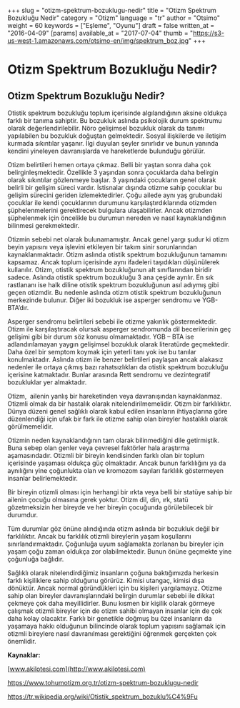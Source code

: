 +++
slug = "otizm-spektrum-bozuklugu-nedir"
title = "Otizm Spektrum Bozukluğu Nedir"
category = "Otizm"
language = "tr"
author = "Otsimo"
weight = 60
keywords = ["Eşleme", "Oyunu"]
draft = false
written_at = "2016-04-09"
[params]
available_at = "2017-07-04"
thumb = "https://s3-us-west-1.amazonaws.com/otsimo-en/img/spektrum_boz.jpg"
+++

# Otizm Spektrum Bozukluğu Nedir?

## Otizm Spektrum Bozukluğu Nedir?

Otistik spektrum bozukluğu toplum içerisinde algılandığının aksine oldukça farklı bir tanıma sahiptir. Bu bozukluk aslında psikolojik durum spektrumu olarak değerlendirilebilir. Nöro gelişimsel bozukluk olarak da tanımı yapılabilen bu bozukluk doğuştan gelmektedir. Sosyal ilişkilerde ve iletişim kurmada sıkıntılar yaşanır. İlgi duyulan şeyler sınırlıdır ve bunun yanında kendini yineleyen davranışlarda ve hareketlerde bulunduğu görülür.

Otizm belirtileri hemen ortaya çıkmaz. Belli bir yaştan sonra daha çok belirginleşmektedir. Özellikle 3 yaşından sonra çocuklarda daha belirgin olarak sıkıntılar gözlenmeye başlar. 3 yaşındaki çocukların genel olarak belirli bir gelişim süreci vardır. İstisnalar dışında otizme sahip çocuklar bu gelişim sürecini geriden izlemektedirler. Çoğu ailede aynı yaş grubundaki çocuklar ile kendi çocuklarının durumunu karşılaştırdıklarında otizmden şüphelenmelerini gerektirecek bulgulara ulaşabilirler. Ancak otizmden şüphelenmek için öncelikle bu durumun nereden ve nasıl kaynaklandığının bilinmesi gerekmektedir.


Otizmin sebebi net olarak bulunamamıştır. Ancak genel yargı şudur ki otizm beyin yapısını veya işlevini etkileyen bir takım sinir sorunlarından kaynaklanmaktadır. Otizm aslında otistik spektrum bozukluğunun tamamını kapsamaz. Ancak toplum içerisinde aynı ifadeleri taşıdıkları düşünülerek kullanılır. Otizm, otistik spektrum bozukluğunun alt sınıflarından biridir sadece. Aslında otistik spektrum bozukluğu 3 ana çeşide ayrılır. En sık rastlananı ise halk diline otistik spektrum bozukluğunun asıl adıymış gibi geçen otizmdir. Bu nedenle aslında otizm otistik spektrum bozukluğunun merkezinde bulunur. Diğer iki bozukluk ise asperger sendromu ve YGB- BTA’dır.

Asperger sendromu belirtileri sebebi ile otizme yakınlık göstermektedir. Otizm ile karşılaştıracak olursak asperger sendromunda dil becerilerinin geç gelişimi gibi bir durum söz konusu olmamaktadır. YGB – BTA ise adlandırılamayan yaygın gelişimsel bozukluk olarak literatürde geçmektedir. Daha özel bir semptom koymak için yeterli tanı yok ise bu tanılar konulmaktadır. Aslında otizm ile benzer belirtileri paylaşan ancak alakasız nedenler ile ortaya çıkmış bazı rahatsızlıkları da otistik spektrum bozukluğu içerisine katmaktadır. Bunlar arasında Rett sendromu ve dezintegratif bozukluklar yer almaktadır.

Otizm,  ailenin yanlış bir hareketinden veya davranışından kaynaklanmaz. Otizmli olmak da bir hastalık olarak nitelendirilmemelidir. Otizm bir farklılıktır. Dünya düzeni genel sağlıklı olarak kabul edilen insanların ihtiyaçlarına göre düzenlendiği için ufak bir fark ile otizme sahip olan bireyler hastalıklı olarak görülmemelidir.


Otizmin neden kaynaklandığının tam olarak bilinmediğini dile getirmiştik. Buna sebep olan genler veya çevresel faktörler hala araştırma aşamasındadır. Otizmli bir bireyin kendisinden farklı olan bir toplum içerisinde yaşaması oldukça güç olmaktadır. Ancak bunun farklılığını ya da aynılığını yine çoğunlukta olan ve kromozom sayıları farklılık göstermeyen insanlar belirlemektedir.

Bir bireyin otizmli olması için herhangi bir ırkta veya belli bir statüye sahip bir ailenin çocuğu olmasına gerek yoktur. Otizm dil, din, ırk, statü gözetmeksizin her bireyde ve her bireyin çocuğunda görülebilecek bir durumdur.

Tüm durumlar göz önüne alındığında otizm aslında bir bozukluk değil bir farklılıktır. Ancak bu farklılık otizmli bireylerin yaşam koşullarını sınırlandırmaktadır. Çoğunluğa uyum sağlamakta zorlanan bu bireyler için yaşam çoğu zaman oldukça zor olabilmektedir. Bunun önüne geçmekte yine çoğunluğa bağlıdır.

Sağlıklı olarak nitelendirdiğimiz insanların çoğuna baktığımızda herkesin farklı kişiliklere sahip olduğunu görürüz. Kimisi utangaç, kimisi dışa dönüktür. Ancak normal göründükleri için bu kişileri yargılamayız. Otizme sahip olan bireyler davranışlarındaki belirgin durumlar sebebi ile dikkat çekmeye çok daha meyillidirler. Bunu kısmen bir kişilik olarak görmeye çalışmak otizmli bireyler için de otizm sahibi olmayan insanlar için de çok daha kolay olacaktır. Farklı bir genetikle doğmuş bu özel insanların da yaşamaya hakkı olduğunun bilincinde olarak toplum yapısını sağlamak için otizmli bireylere nasıl davranılması gerektiğini öğrenmek gerçekten çok önemlidir.

**Kaynaklar:**

[www.akilotesi.com](http://www.akilotesi.com)

<https://www.tohumotizm.org.tr/otizm-spektrum-bozuklugu-nedir>

<https://tr.wikipedia.org/wiki/Otistik_spektrum_bozuklu%C4%9Fu>
